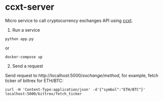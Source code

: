 ccxt-server
===========

Micro service to call cryptocurrency exchanges API using [ccxt](https://github.com/ccxt/ccxt).

1. Run a service

  ```
  python app.py
  ```
  or
  ```
  docker-compose up 
  ```

2. Send a request

  Send request to http://localhost:5000/*exchange*/*method*, for example, fetch ticker of bittrex for ETH/BTC:

  ```
  curl -H 'Content-Type:application/json' -d'{"symbol":"ETH/BTC"}' localhost:5000/bittrex/fetch_ticker
  ```
  
